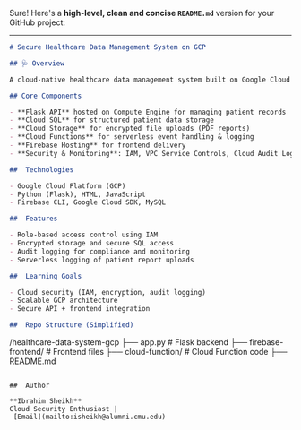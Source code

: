 Sure! Here's a **high-level, clean and concise `README.md`** version for your GitHub project:

---

```markdown
# Secure Healthcare Data Management System on GCP

## 🩺 Overview

A cloud-native healthcare data management system built on Google Cloud Platform (GCP), focused on **security**, **scalability**, and **compliance**. This project demonstrates secure handling of sensitive patient records using modern GCP services and best practices.

## Core Components

- **Flask API** hosted on Compute Engine for managing patient records
- **Cloud SQL** for structured patient data storage
- **Cloud Storage** for encrypted file uploads (PDF reports)
- **Cloud Functions** for serverless event handling & logging
- **Firebase Hosting** for frontend delivery
- **Security & Monitoring**: IAM, VPC Service Controls, Cloud Audit Logs, Monitoring Dashboards

##  Technologies

- Google Cloud Platform (GCP)
- Python (Flask), HTML, JavaScript
- Firebase CLI, Google Cloud SDK, MySQL

##  Features

- Role-based access control using IAM
- Encrypted storage and secure SQL access
- Audit logging for compliance and monitoring
- Serverless logging of patient report uploads

##  Learning Goals

- Cloud security (IAM, encryption, audit logging)
- Scalable GCP architecture
- Secure API + frontend integration

##  Repo Structure (Simplified)

```

/healthcare-data-system-gcp
├── app.py               # Flask backend
├── firebase-frontend/   # Frontend files
├── cloud-function/      # Cloud Function code
├── README.md

```

##  Author

**Ibrahim Sheikh**  
Cloud Security Enthusiast | 
 [Email](mailto:isheikh@alumni.cmu.edu)

